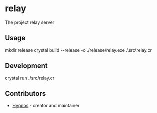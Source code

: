 # relay

The project relay server

## Usage

mkdir release
crystal build --release -o ./release/relay.exe .\src\relay.cr

## Development

crystal run ./src/relay.cr

## Contributors

- [Hypnos](https://github.com/your-github-user) - creator and maintainer

